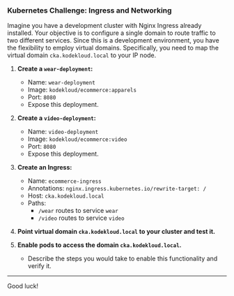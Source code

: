 ### Kubernetes Challenge: Ingress and Networking

Imagine you have a development cluster with Nginx Ingress already installed. Your objective is to configure a single domain to route traffic to two different services. Since this is a development environment, you have the flexibility to employ virtual domains. Specifically, you need to map the virtual domain `cka.kodekloud.local` to your IP node.

1. **Create a `wear-deployment`:**
   - Name: `wear-deployment`
   - Image: `kodekloud/ecommerce:apparels`
   - Port: `8080`
   - Expose this deployment.

2. **Create a `video-deployment`:**
   - Name: `video-deployment`
   - Image: `kodekloud/ecommerce:video`
   - Port: `8080`
   - Expose this deployment.

3. **Create an Ingress:**
   - Name: `ecommerce-ingress`
   - Annotations: `nginx.ingress.kubernetes.io/rewrite-target: /`
   - Host: `cka.kodekloud.local`
   - Paths: 
     - `/wear` routes to service `wear`
     - `/video` routes to service `video`

4. **Point virtual domain `cka.kodekloud.local` to your cluster and test it.**

5. **Enable pods to access the domain `cka.kodekloud.local`.**
   - Describe the steps you would take to enable this functionality and verify it.

---

Good luck!
